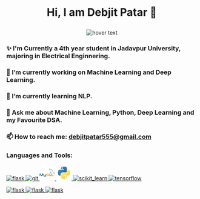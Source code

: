 # <p align='center' > Hi, I am Debjit Patar 👋 </p>

<p align="center">
  <img src="https://images.pexels.com/photos/1092424/pexels-photo-1092424.jpeg?cs=srgb&dl=code-computer-machine-learning-programmer-1092424.jpg&fm=jpg" width="500" title="hover text">
</p>

### ✨ I'm Currently a 4th year student in Jadavpur University, majoring in Electrical Enginnering.
### 🔭 I’m currently working on Machine Learning and Deep Learning.
### 🌱 I’m currently learning NLP.
### 💬 Ask me about Machine Learning, Python, Deep Learning and my Favourite DSA.
### 📫 How to reach me: debjitpatar555@gmail.com




<h3 align="left">Languages and Tools:</h3>
<p align="left"> <a href="https://flask.palletsprojects.com/" target="_blank" rel="noreferrer"> <img src="https://www.vectorlogo.zone/logos/pocoo_flask/pocoo_flask-icon.svg" alt="flask" width="40" height="40"/> </a> <a href="https://git-scm.com/" target="_blank" rel="noreferrer"> <img src="https://www.vectorlogo.zone/logos/git-scm/git-scm-icon.svg" alt="git" width="40" height="40"/> </a> <a href="https://www.mysql.com/" target="_blank" rel="noreferrer"> <img src="https://raw.githubusercontent.com/devicons/devicon/master/icons/mysql/mysql-original-wordmark.svg" alt="mysql" width="40" height="40"/> </a> <a href="https://www.python.org" target="_blank" rel="noreferrer"> <img src="https://raw.githubusercontent.com/devicons/devicon/master/icons/python/python-original.svg" alt="python" width="40" height="40"/> </a> <a href="https://scikit-learn.org/" target="_blank" rel="noreferrer"> <img src="https://upload.wikimedia.org/wikipedia/commons/0/05/Scikit_learn_logo_small.svg" alt="scikit_learn" width="40" height="40"/> </a> <a href="https://www.tensorflow.org" target="_blank" rel="noreferrer"> <img src="https://www.vectorlogo.zone/logos/tensorflow/tensorflow-icon.svg" alt="tensorflow" width="40" height="40"/> </a> </p> <p align="left"> <a href="https://flask.palletsprojects.com/" target="_blank" rel="noreferrer"> <img src="https://www.calltutors.com/blog/wp-content/uploads/2022/03/excel_ms-5bfc379146e0fb00511cdefe.jpg" alt="flask" width="40" height="40"/> </a> <a href="https://html.com/html5/" target="_blank" rel="noreferrer"> <img src="https://www.vectorlogo.zone/logos/w3_html5/w3_html5-icon.svg" alt="flask" width="40" height="40"/> </a> <a href="https://www.bing.com/search?q=css+site&qs=n&form=QBRE&sp=-1&ghc=1&lq=0&pq=css+sit&sc=11-7&sk=&cvid=37E9F6EEB74E473FB606B213E5CB5F8E&ghsh=0&ghacc=0&ghpl=" target="_blank" rel="noreferrer"> <img src="https://www.vectorlogo.zone/logos/w3_css/w3_css-official.svg" alt="flask" width="40" height="40"/> </a>


